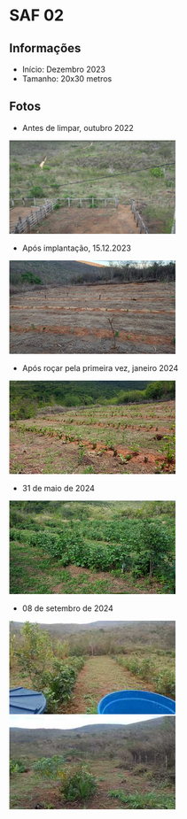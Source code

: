 # SAF 02

## Informações

- Início: Dezembro 2023
- Tamanho: 20x30 metros

## Fotos

- Antes de limpar, outubro 2022

<p>
	<a title="Antes de limpar" href="../figuras/saf02/outubro22_03.png" target="_blank">
        <img src="../figuras/saf02/thumbnails/outubro22_03.png" alt="Thumbnail" />
    </a>	
</p>

- Após implantação, 15.12.2023

<p>
	<a title="Pós implantação" href="../figuras/saf02/2023_12_15_apos_implantacao.jpeg" target="_blank">
        <img src="../figuras/saf02/thumbnails/2023_12_15_apos_implantacao.jpeg" alt="Thumbnail" />
    </a>	
</p>

- Após roçar pela primeira vez, janeiro 2024

<p>
	<a title="Após roçar pela primeira vez" href="../figuras/saf02/2024_01_depois_da_poda.jpeg" target="_blank">
        <img src="../figuras/saf02/thumbnails/2024_01_depois_da_poda.jpeg" alt="Thumbnail" />
    </a>	
</p>

- 31 de maio de 2024

<p>
    <a title="31 de maio de 2024" href="../figuras/saf02/2024_05_31_esquerda.jpeg" target="_blank">
        <img src="../figuras/saf02/thumbnails/2024_05_31_esquerda.jpeg" alt="Thumbnail" />
    </a>

</p>

- 08 de setembro de 2024

<p>
    <a title="08 de setembro de 2024 esquerda" href="../figuras/saf02/saf02_2024_09_08_primeira_linha.jpeg" target="_blank">
        <img src="../figuras/saf02/thumbnails/saf02_2024_09_08_primeira_linha.jpeg" alt="Thumbnail" />
    </a>
    <a title="08 de setembro de 2024 direita" href="../figuras/saf02/thumbnails/saf02_2024_09_08_ultima_linha.jpeg" target="_blank">
        <img src="../figuras/saf02/thumbnails/saf02_2024_09_08_ultima_linha.jpeg" alt="Thumbnail" />
    </a>
</p>
